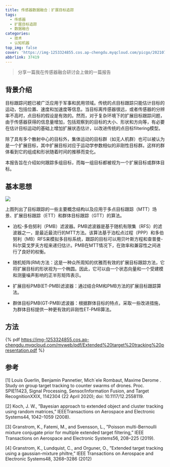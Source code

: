 ```yaml
---
title: 传感器数据融合：扩展目标追踪
tags:
  - 传感器
  - 扩展目标追踪
  - 数据融合
categories:
  - 技术
  - 认知机器
top_img: false
cover: 'https://img-1253324855.cos.ap-chengdu.myqcloud.com/picgo/20210714193230.jpeg'
abbrlink: 37419
---
```


> 分享一篇我在传感器融合研讨会上做的一篇报告

## 背景介绍

目标跟踪问题已被广泛应用于军事和民用领域。传统的点目标跟踪只能估计目标的运动，包括位置、速度和加速度等信息。当目标离传感器很远，或者传感器的分辨率不高时，点目标的假设是有效的。然而，对于复杂环境下的扩展目标跟踪问题，由于传感器获得的信息量增加，包括观察到的目标的大小、形状和方向等，有必要在估计目标运动的基础上增加扩展状态估计，以改进传统的点目标ﬁltering模型。

除了具有多个散射中心的目标外，集体运动的目标群（如无人机群）也可以被认为是一个扩展目标，其中扩展目标对应于运动学参数相似的非刚性目标群。这样的群体看到它的组成和形状随着时间的推移而变化。

本报告旨在介绍如何跟踪多组目标，而每一组目标都被视为一个扩展目标或群体目标。

## 基本思想
![](https://img-1253324855.cos.ap-chengdu.myqcloud.com/picgo/20210714192323.png)

上图列出了目标跟踪的一些主要概念结构以及应用于多点目标跟踪（MTT）场景、扩展目标跟踪（ETT）和群体目标跟踪（GTT）的算法。

- 泊松-多伯努利（PMB）滤波器。PMB滤波器是基于随机有限集（RFS）的滤波器之一，是最近最流行的MTT方法。该算法基于泊松点过程（PPP）和多伯努利（MB）RFS来模拟多目标系统，跟踪的目标可以用贝叶斯方程和查普曼-科尔莫戈罗夫方程来递归估计。PMB在MTT情况下，在效率和兼容性之间进行了良好的权衡。

- 随机矩阵(RM)方法：这是一种众所周知的优雅而有效的扩展目标跟踪方法，它将扩展目标的形状视为一个椭圆。因此，它可以由一个状态向量和一个受建模和测量噪声影响的正半形矩阵表示。

- 扩展目标PMB(ET-PMB)滤波器：通过结合RM和PMB方法的扩展目标跟踪算法。

- 群体目标PMB(GT-PMB)滤波器：根据群体目标的特点，采取一些改进措施，为群体目标提供一种更有效的非刚性ET-PMB算法。

## 方法

{% pdf https://img-1253324855.cos.ap-chengdu.myqcloud.com/myweb/pdf/Extended%20target%20tracking%20presentation.pdf %}

## 参考

[1] Louis Guerlin, Benjamin Pannetier, Mich`ele Rombaut, Maxime Derome . Study on group target tracking to counter swarms of drones. Proc. SPIE11423, Signal Processing, Sensor/Information Fusion, and Target RecognitionXXIX, 1142304 (22 April 2020); doi: 10.1117/12.2558119.

[2] Koch, J. W., ”Bayesian approach to extended object and cluster tracking using random matrices,” IEEETransactions on Aerospace and Electronic Systems44, 1042–1059 (2008).

[3] Granstrom, K., Fatemi, M., and Svensson, L., ”Poisson multi-Bernoulli mixture conjugate prior for multiple extended target ﬁltering,” IEEE Transactions on Aerospace and Electronic Systems56, 208–225 (2019).

[4] Granstrom, K., Lundquist, C., and Orguner, O., ”Extended target tracking using a gaussian-mixture philtre,” IEEE Transactions on Aerospace and Electronic Systems48, 3268–3286 (2012)